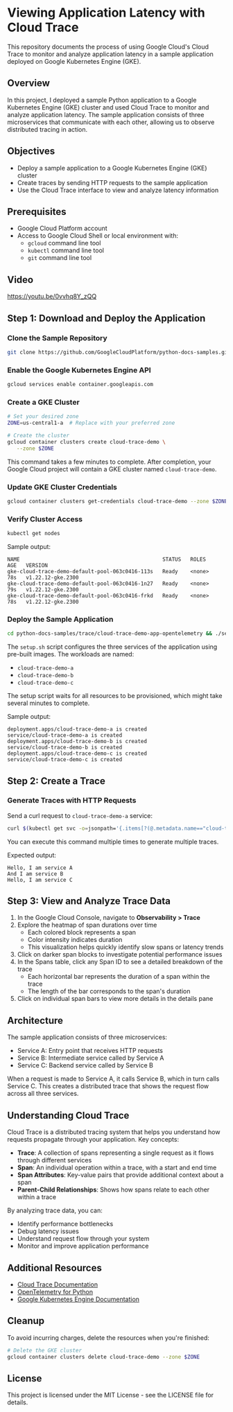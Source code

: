 # Viewing Application Latency with Cloud Trace

This repository documents the process of using Google Cloud's Cloud Trace to monitor and analyze application latency in a sample application deployed on Google Kubernetes Engine (GKE).

## Overview

In this project, I deployed a sample Python application to a Google Kubernetes Engine (GKE) cluster and used Cloud Trace to monitor and analyze application latency. The sample application consists of three microservices that communicate with each other, allowing us to observe distributed tracing in action.

## Objectives

- Deploy a sample application to a Google Kubernetes Engine (GKE) cluster
- Create traces by sending HTTP requests to the sample application
- Use the Cloud Trace interface to view and analyze latency information

## Prerequisites  

- Google Cloud Platform account
- Access to Google Cloud Shell or local environment with:
  - `gcloud` command line tool
  - `kubectl` command line tool
  - `git` command line tool
 
## Video

https://youtu.be/0vvhq8Y_zQQ


## Step 1: Download and Deploy the Application

### Clone the Sample Repository

```bash
git clone https://github.com/GoogleCloudPlatform/python-docs-samples.git
```

### Enable the Google Kubernetes Engine API

```bash
gcloud services enable container.googleapis.com
```

### Create a GKE Cluster

```bash
# Set your desired zone
ZONE=us-central1-a  # Replace with your preferred zone

# Create the cluster
gcloud container clusters create cloud-trace-demo \
   --zone $ZONE
```

This command takes a few minutes to complete. After completion, your Google Cloud project will contain a GKE cluster named `cloud-trace-demo`.

### Update GKE Cluster Credentials

```bash
gcloud container clusters get-credentials cloud-trace-demo --zone $ZONE
```

### Verify Cluster Access

```bash
kubectl get nodes
```

Sample output:
```
NAME                                              STATUS   ROLES    AGE   VERSION
gke-cloud-trace-demo-default-pool-063c0416-113s   Ready    <none>   78s   v1.22.12-gke.2300
gke-cloud-trace-demo-default-pool-063c0416-1n27   Ready    <none>   79s   v1.22.12-gke.2300
gke-cloud-trace-demo-default-pool-063c0416-frkd   Ready    <none>   78s   v1.22.12-gke.2300
```

### Deploy the Sample Application

```bash
cd python-docs-samples/trace/cloud-trace-demo-app-opentelemetry && ./setup.sh
```

The `setup.sh` script configures the three services of the application using pre-built images. The workloads are named:
- `cloud-trace-demo-a`
- `cloud-trace-demo-b`
- `cloud-trace-demo-c`

The setup script waits for all resources to be provisioned, which might take several minutes to complete.

Sample output:
```
deployment.apps/cloud-trace-demo-a is created
service/cloud-trace-demo-a is created
deployment.apps/cloud-trace-demo-b is created
service/cloud-trace-demo-b is created
deployment.apps/cloud-trace-demo-c is created
service/cloud-trace-demo-c is created
```

## Step 2: Create a Trace

### Generate Traces with HTTP Requests

Send a curl request to `cloud-trace-demo-a` service:

```bash
curl $(kubectl get svc -o=jsonpath='{.items[?(@.metadata.name=="cloud-trace-demo-a")].status.loadBalancer.ingress[0].ip}')
```

You can execute this command multiple times to generate multiple traces.

Expected output:
```
Hello, I am service A
And I am service B
Hello, I am service C
```

## Step 3: View and Analyze Trace Data

1. In the Google Cloud Console, navigate to **Observability > Trace**
2. Explore the heatmap of span durations over time
   - Each colored block represents a span
   - Color intensity indicates duration
   - This visualization helps quickly identify slow spans or latency trends
3. Click on darker span blocks to investigate potential performance issues
4. In the Spans table, click any Span ID to see a detailed breakdown of the trace
   - Each horizontal bar represents the duration of a span within the trace
   - The length of the bar corresponds to the span's duration
5. Click on individual span bars to view more details in the details pane

## Architecture

The sample application consists of three microservices:
- Service A: Entry point that receives HTTP requests
- Service B: Intermediate service called by Service A
- Service C: Backend service called by Service B

When a request is made to Service A, it calls Service B, which in turn calls Service C. This creates a distributed trace that shows the request flow across all three services.

## Understanding Cloud Trace

Cloud Trace is a distributed tracing system that helps you understand how requests propagate through your application. Key concepts:

- **Trace**: A collection of spans representing a single request as it flows through different services
- **Span**: An individual operation within a trace, with a start and end time
- **Span Attributes**: Key-value pairs that provide additional context about a span
- **Parent-Child Relationships**: Shows how spans relate to each other within a trace

By analyzing trace data, you can:
- Identify performance bottlenecks
- Debug latency issues
- Understand request flow through your system
- Monitor and improve application performance

## Additional Resources

- [Cloud Trace Documentation](https://cloud.google.com/trace/docs)
- [OpenTelemetry for Python](https://opentelemetry.io/docs/python/)
- [Google Kubernetes Engine Documentation](https://cloud.google.com/kubernetes-engine/docs)

## Cleanup

To avoid incurring charges, delete the resources when you're finished:

```bash
# Delete the GKE cluster
gcloud container clusters delete cloud-trace-demo --zone $ZONE
```

## License

This project is licensed under the MIT License - see the LICENSE file for details.
